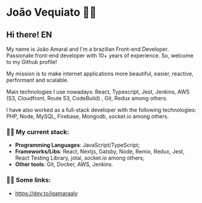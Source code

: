 # João Vequiato :man_technologist:

## Hi there! EN
My name is João Amaral and I'm a brazilian Front-end Developer. Passionate front-end developer with 10+ years of experience. So, welcome to my Github profile!

My mission is to make internet applications more beautiful, easier, reactive, performant and scalable.

Main technologies I use nowadays: React, Typescript, Jest, Jenkins, AWS (S3, Cloudfront, Route 53, CodeBuild) , Git, Redux among others.

I have also worked as a full-stack developer with the following technologies: PHP, Node, MySQL, Firebase, Mongodb, socket.io among others.

### :man_technologist: My current stack:
 - **Programming Languages**: JavaScript/TypeScript;
 - **Frameworks/Libs**: React, Nextjs, Gatsby, Node, Remix, Redux, Jest, React Testing Library, jotai, socket.io among others;
 - **Other tools**: Git, Docker, AWS, Jenkins.

### :man_technologist: Some links:
- https://dev.to/jgamaraalv
